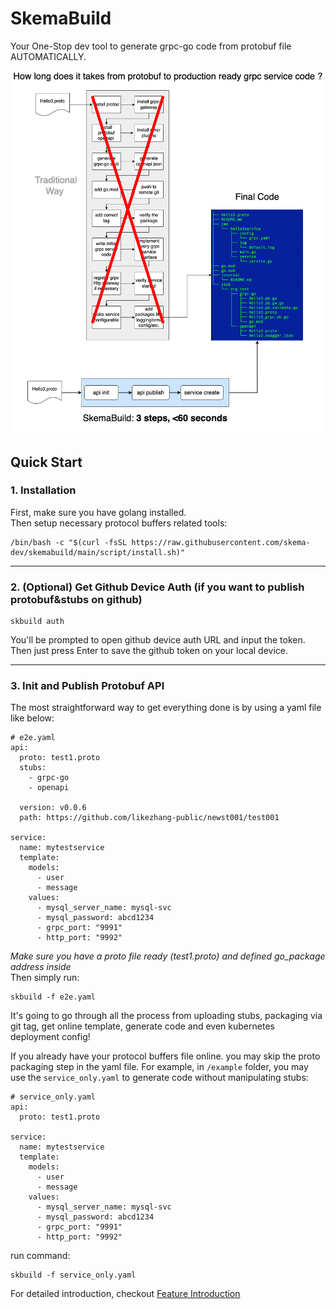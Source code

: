 # SkemaBuild
Your One-Stop dev tool to generate grpc-go code from protobuf file AUTOMATICALLY.  
  
<img src="skemabuild.png" style="width: 720px;"/>

## Quick Start

### 1. Installation  
First, make sure you have golang installed.  
Then setup necessary protocol buffers related tools:  
```shell
/bin/bash -c "$(curl -fsSL https://raw.githubusercontent.com/skema-dev/skemabuild/main/script/install.sh)"
```
<hr/>

### 2. (Optional) Get Github Device Auth (if you want to publish protobuf&stubs on github)
```
skbuild auth
```
You'll be prompted to open github device auth URL and input the token. Then just press Enter to save the github token on your local device.
<hr/>

### 3. Init and Publish Protobuf API  
The most straightforward way to get everything done is by using a yaml file like below:
```
# e2e.yaml
api:
  proto: test1.proto
  stubs:
    - grpc-go
    - openapi

  version: v0.0.6
  path: https://github.com/likezhang-public/newst001/test001

service:
  name: mytestservice
  template:
    models:
      - user
      - message
    values:
      - mysql_server_name: mysql-svc
      - mysql_password: abcd1234
      - grpc_port: "9991"
      - http_port: "9992"
```
*Make sure you have a proto file ready (test1.proto) and defined go_package address inside*  
Then simply run:  
```
skbuild -f e2e.yaml
```
It's going to go through all the process from uploading stubs, packaging via git tag, get online template, generate code and even kubernetes deployment config!  

If you already have your protocol buffers file online. you may skip the proto packaging step in the yaml file. For example, in `/example` folder, you may use the `service_only.yaml` to generate code without manipulating stubs:  
```
# service_only.yaml
api:
  proto: test1.proto

service:
  name: mytestservice
  template:
    models:
      - user
      - message
    values:
      - mysql_server_name: mysql-svc
      - mysql_password: abcd1234
      - grpc_port: "9991"
      - http_port: "9992"
```
run command:  
```
skbuild -f service_only.yaml
```

For detailed introduction, checkout [Feature Introduction](./features.md)
